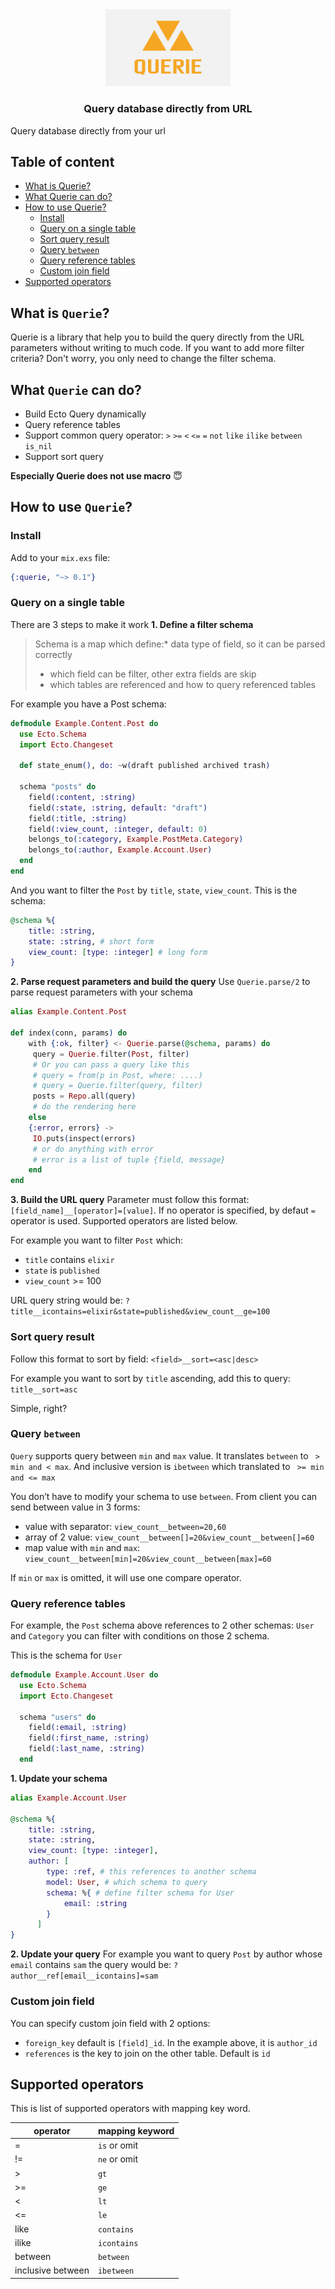 <div style="text-align: center">
<img src="docs/logo.png" width="200">
<h3>Query database directly from URL</h3>
</div>
Query database directly from your url

## Table of content

- [What is Querie?](#what-is-querie-)
- [What Querie can do?](#what-querie-can-do-)
- [How to use Querie?](#how-to-use-querie-)
  - [Install](#install)
  - [Query on a single table](#query-on-a-single-table)
  - [Sort query result](#sort-query-result)
  - [Query `between`](#query--between-)
  - [Query reference tables](#query-reference-tables)
  - [Custom join field](#custom-join-field)
- [Supported operators](#supported-operators)

## What is `Querie`?

Querie is a library that help you to build the query directly from the URL parameters without writing to much code.
If you want to add more filter criteria? Don't worry, you only need to change the filter schema.

## What `Querie` can do?

- Build Ecto Query dynamically
- Query reference tables
- Support common query operator: `>` `>=` `<` `<=` `=` `not` `like` `ilike` `between` `is_nil`
- Support sort query

**Especially Querie does not use macro** 😇

## How to use `Querie`?

### Install

Add to your `mix.exs` file:

```elixir
{:querie, "~> 0.1"}
```

### Query on a single table

There are 3 steps to make it work
**1. Define a filter schema**

> Schema is a map which define:\* data type of field, so it can be parsed correctly
>
> - which field can be filter, other extra fields are skip
> - which tables are referenced and how to query referenced tables

For example you have a Post schema:

```elixir
defmodule Example.Content.Post do
  use Ecto.Schema
  import Ecto.Changeset

  def state_enum(), do: ~w(draft published archived trash)

  schema "posts" do
    field(:content, :string)
    field(:state, :string, default: "draft")
    field(:title, :string)
    field(:view_count, :integer, default: 0)
    belongs_to(:category, Example.PostMeta.Category)
    belongs_to(:author, Example.Account.User)
  end
end
```

And you want to filter the `Post` by `title`, `state`, `view_count`. This is the schema:

```elixir
@schema %{
    title: :string,
    state: :string, # short form
    view_count: [type: :integer] # long form
}
```

**2. Parse request parameters and build the query**
Use `Querie.parse/2` to parse request parameters with your schema

```elixir
alias Example.Content.Post

def index(conn, params) do
    with {:ok, filter} <- Querie.parse(@schema, params) do
	 query = Querie.filter(Post, filter)
	 # Or you can pass a query like this
	 # query = from(p in Post, where: ....)
	 # query = Querie.filter(query, filter)
	 posts = Repo.all(query)
	 # do the rendering here
    else
    {:error, errors} ->
	 IO.puts(inspect(errors)
	 # or do anything with error
	 # error is a list of tuple {field, message}
    end
end
```

**3. Build the URL query**
Parameter must follow this format: `[field_name]__[operator]=[value]`. If no operator is specified, by defaut `=` operator is used.
Supported operators are listed below.

For example you want to filter `Post` which:

- `title` contains `elixir`
- `state` is `published`
- `view_count` >= 100

URL query string would be: `?title__icontains=elixir&state=published&view_count__ge=100`

### Sort query result

Follow this format to sort by field: `<field>__sort=<asc|desc>`

For example you want to sort by `title` ascending, add this to query: `title__sort=asc`

Simple, right?

### Query `between`

`Query` supports query between `min` and `max` value. It translates `between` to ` > min and < max`. And inclusive version is `ibetween` which translated to ` >= min and <= max`

You don’t have to modify your schema to use `between`.
From client you can send between value in 3 forms:

- value with separator: `view_count__between=20,60`
- array of 2 value: `view_count__between[]=20&view_count__between[]=60`
- map value with `min` and `max`: `view_count__between[min]=20&view_count__between[max]=60`

If `min` or `max` is omitted, it will use one compare operator.

### Query reference tables

For example, the `Post` schema above references to 2 other schemas: `User` and `Category` you can filter with conditions on those 2 schema.

This is the schema for `User`

```elixir
defmodule Example.Account.User do
  use Ecto.Schema
  import Ecto.Changeset

  schema "users" do
    field(:email, :string)
    field(:first_name, :string)
    field(:last_name, :string)
  end
```

**1. Update your schema**

```elixir
alias Example.Account.User

@schema %{
    title: :string,
    state: :string,
    view_count: [type: :integer],
    author: [
		type: :ref, # this references to another schema
		model: User, # which schema to query
		schema: %{ # define filter schema for User
			email: :string
		}
	  ]
}

```

**2. Update your query**
For example you want to query `Post` by author whose `email` contains `sam` the query would be: `?author__ref[email__icontains]=sam`

### Custom join field

You can specify custom join field with 2 options:

- `foreign_key` default is `[field]_id`. In the example above, it is `author_id`
- `references` is the key to join on the other table. Default is `id`

## Supported operators

This is list of supported operators with mapping key word.

| operator          | mapping keyword |
| ----------------- | --------------- |
| =                 | `is` or omit    |
| !=                | `ne` or omit    |
| >                 | `gt`            |
| >=                | `ge`            |
| <                 | `lt`            |
| <=                | `le`            |
| like              | `contains`      |
| ilike             | `icontains`     |
| between           | `between`       |
| inclusive between | `ibetween`      |
